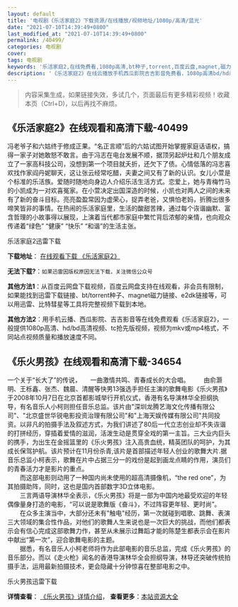 ```yaml
---
layout: default
title: '电视剧《乐活家庭2》下载资源/在线播放/视频地址/1080p/高清/蓝光'
date: "2021-07-10T14:39:49+0800"
last_modified_at: "2021-07-10T14:39:49+0800"
permalink: /40499/
categories: 电视剧
cover:
tags: 电视剧
keywords: '乐活家庭2,在线免费看,1080p高清,bt种子,torrent,百度云盘,magnet,磁力链,迅雷下载资源'
description: '《乐活家庭2》在线云播放手机西瓜影院吉吉影音免费看，1080p高清bd/hd未删减完整版和tc抢先枪版，mkv/mp4格式，附带bt/torrent种子、magnet/磁力链、百度云盘、网盘资源迅雷下载链接'
---
```


>内容采集生成，如果链接失效，多试几个，页面最后有更多精彩视频！收藏本页（Ctrl+D)，以后再找不麻烦。


## 《乐活家庭2》在线观看和高清下载-40499

冯老爷子和六姑终于修成正果。&ldquo;名正言顺&rdquo;后的六姑试图开始掌握家庭话语权，搞得一家子对她敢怒不敢言。由于冯志在电台发展不顺，据顶另起炉灶和几个朋友成立了一家高科技公司，没想到第一个项目就夭折，还欠下了债。心情低落的冯志喜欢找作家阎丹妮聊天，这让张云经常吃醋，夫妻之间又有了新的认识。女儿小萱是个标准的乐活族。爱随时随地向身边人介绍乐活生活方式。恋爱上，她与青梅竹马的小凯成为一对欢喜冤家。在小萱决定出国深造的时候，小凯也对两人之间的未来有了新的奋斗目标。亮亮盈盈常因为虚荣心，捉弄老爸，又惧怕老妈，折腾出很多啼笑皆非的事情。在热闹的乐活家庭里，生活的酸甜苦辣，通过每个诙谐幽默、富含哲理的小故事得以展现，上演着当代都市家庭中繁忙背后浓郁的亲情，也向观众传递着“绿色” “健康” “快乐” “和谐”的生活主张。


乐活家庭2迅雷下载

**下载地址**： [在线观看下载 《乐活家庭2》](https://www.993dy.com//vod-detail-id-11844.html) 


**无法下载?**：`如果迅雷因版权原因无法下载，关注微信公众号 `

**其他方法1**：从百度云网盘下载视频，百度云网盘支持在线观看，非会员有限制，如果能找到迅雷下载链接、bt/torrent种子、magnet磁力链接、e2dk链接等，可以用迅雷、比特彗星等工具将完整视频下载到本地。

**其他方法2**：用手机云播、西瓜影院、吉吉影音等在线免费观看《乐活家庭2》，一般提供1080p高清、hd/bd高清视频、tc抢先版视频，视频为mkv或mp4格式，不同站点视频质量和播放速度不同。


## 《乐火男孩》在线观看和高清下载-34654

一个关于&ldquo;长大了&rdquo;的传说，　　一曲激情共鸣、青春成长的大合唱。 　　由俞灏明、王栎鑫、张杰、魏晨、清醒等快男13强选手担任主演的歌舞电影《乐火男孩》于2008年10月7日在北京首都影城举行开机仪式，香港有名导演林华全担纲执导，有名音乐人小柯则担任音乐总监。该片由"深圳龙腾艺海文化传播有限公司"、"北京盛世华锐电影投资治理有限公司"和"上海天娱传媒有限公司"共同投资。以非凡的拍摄手法及叙述方式，为我们讲述了80后一代立志创业却不失诙谐的打拼经历，穿插着爱情的滋润，活泼生动是贯穿全戏的第一主旨。三大业内巨头的携手，为出生在金摇篮里的《乐火男孩》注入高贵血统，精英团队的呵护，为其成长保驾护航。该片预计在11月份杀青,该片是首部描述年轻人创业的歌舞大片.据音乐总监小柯表示，歌舞在片中占据三分一的戏份是起到画龙点睛的作用，演员们的青春活力才是影片的重点。<br />　　而这部电影则动用了一种国内尚未使用的超高清摄像机，&ldquo;the red one”，为其拍摄助阵，同时，这也是国内首部数字3D立体电影。<br />　　三言两语导演林华全表示，《乐火男孩》将是一部为中国内地最受欢迎的年轻偶像量身打造的电影，&ldquo;可以说是歌舞版《奋斗》，不过阵容更年轻、更时尚”。<br />　　在众多主演当中，大部分还未有"触电"经历，第一次就碰到唱歌、跳舞、表演三大领域的集合性作品，对他们的歌舞人生来说也是一次巨大的挑战，而他们都表示会有信心完成这部歌舞力作，甚至从未展示过舞蹈才能的陈楚生都表示会在影片中献出“第一次&rdquo;，迎合歌舞电影的主题。<br />　　据悉，有名音乐人小柯老师将作为此部电影的音乐总监，完成《乐火男孩》的音乐部分。而以《走火枪》闻名的香港导演林华全会担纲导演，林导还突破传统拍摄手法，运用最新拍摄技术，更会隐藏十分钟惊喜在整部电影之中。


乐火男孩迅雷下载

**详情查看**： [《乐火男孩》详情介绍](/movie/34654/)， **查看更多**：[本站资源大全](/movie/t/all/)

